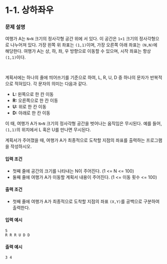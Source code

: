 # 1-1. 상하좌우
### 문제 설명
여행가 A는 `N×N` 크기의 정사각형 공간 위에 서 있다. 이 공간은 `1×1` 크기의 정사각형으로 나누어져 있다. 가장 왼쪽 위 좌표는 `(1,1)`이며, 가장 오른쪽 아래 좌표는 `(N,N)`에 해당한다. 여행가 A는 상, 하, 좌, 우 방향으로 이동할 수 있으며, 시작 좌표는 항상 `(1,1)`이다.

<br>

계획서에는 하나의 줄에 띄어쓰기를 기준으로 하여, L, R, U, D 중 하나의 문자가 반복적으로 적혀있다. 각 문자의 의미는 다음과 같다.

- **L:** 왼쪽으로 한 칸 이동
- **R:** 오른쪽으로 한 칸 이동
- **U:** 위로 한 칸 이동
- **D:** 아래로 한 칸 이동

이 때, 여행가 A가 `N×N` 크기의 정사각형 공간을 벗어나는 움직임은 무시된다. 예를 들어, `(1,1)`의 위치에서 L 혹은 U를 만나면 무시된다.

계획서가 주어졌을 때, 여행가 A가 최종적으로 도착할 지점의 좌표를 출력하는 프로그램을 작성하시오.

#### 입력 조건
- 첫째 줄에 공간의 크기를 나타내는 N이 주어진다. (1 <= N <= 100)
- 둘째 줄에 여행가 A가 이동할 계획서 내용이 주어진다. (1 <= 이동 횟수 <= 100)

#### 출력 조건
- 첫째 줄에 여행가 A가 최종적으로 도착할 지점의 좌표 `(X,Y)`를 공백으로 구분하여 출력한다.

#### 입력 예시
```
5
R R R U D D
```
#### 출력 예시
```
3 4
```
